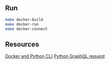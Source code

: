 ## Run

```bash
make docker-build
make docker-run
make docker-connect
```

## Resources

[Docker and Python CLI](https://medium.com/swlh/dockerize-your-python-command-line-program-6a273f5c5544)
[Python GraphQL request](https://www.geeksforgeeks.org/get-and-post-requests-in-graphql-api-using-python-requests/)
